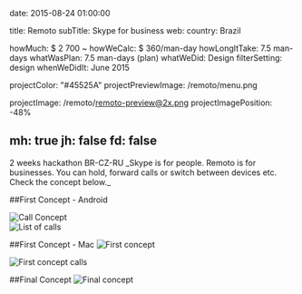 date: 2015-08-24 01:00:00

title: Remoto
subTitle: Skype for business
web:
country: Brazil

howMuch: $ 2 700 ~
howWeCalc: $ 360/man-day
howLongItTake: 7.5 man-days
whatWasPlan: 7.5 man-days (plan)
whatWeDid: Design
filterSetting: design
whenWeDidIt: June 2015

projectColor: "#45525A"
projectPreviewImage: /remoto/menu.png

projectImage: /remoto/remoto-preview@2x.png
projectImagePosition: -48%

mh: true
jh: false
fd: false
---

<div id="description" class="description">
2 weeks hackathon BR-CZ-RU
_Skype is for people. Remoto is for businesses. You can hold, forward calls or switch between devices etc. Check the concept below._
</div>

##First Concept - Android
<div class="portraits android">
  <div class="portrait left">
    <img class="lazyload mobile-portrait"
    data-src="/remoto/remoto-android-concept-call.png"
    data-srcset="/remoto/remoto-android-concept-call@2x.png 2000w,
            /remoto/remoto-android-concept-call.png 1280w,
            /remoto/remoto-android-concept-call.png 800w,"
    sizes="100%"
    alt="Call Concept">
  </div>
  <div class="portrait right">
    <img class="lazyload mobile-portrait"
    data-src="/remoto/remoto-android-cals.png"
    data-srcset="/remoto/remoto-android-cals@2x.png 2000w,
            /remoto/remoto-android-cals.png 1280w,
            /remoto/remoto-android-cals.png 800w,"
    sizes="100%"
    alt="List of calls">
  </div>
</div>

##First Concept - Mac
<img class="lazyload container-page"
  data-src="/remoto/remoto-first-concept-chat.png"
  data-srcset="/remoto/remoto-first-concept-chat@2x.png 2000w,
          /remoto/remoto-first-concept-chat.png 1280w,
          /remoto/remoto-first-concept-chat@small.png 800w,"
  sizes="100%"
  alt="First concept">

<img class="lazyload container-page"
  data-src="/remoto/remoto-first-concept-active-calls.png"
  data-srcset="/remoto/remoto-first-concept-active-calls@2x.png 2000w,
          /remoto/remoto-first-concept-active-calls.png 1280w,
          /remoto/remoto-first-concept-active-calls@small.png 800w,"
  sizes="100%"
  alt="First concept calls">

##Final Concept
<img class="lazyload container-page"
  data-src="/remoto/remoto-final-concept.png"
  data-srcset="/remoto/remoto-final-concept@2x.png 2000w,
          /remoto/remoto-final-concept.png 1280w,
          /remoto/remoto-final-concept@small.png 800w,"
  sizes="100%"
  alt="Final concept">






